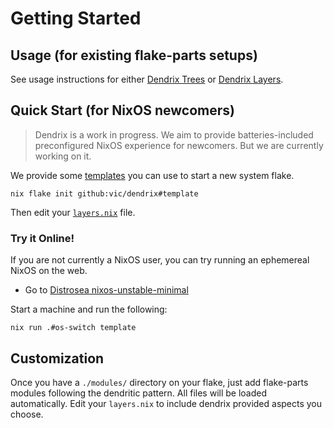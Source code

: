 # Getting Started

## Usage (for existing flake-parts setups)

See usage instructions for either [Dendrix Trees](Dendrix-Trees.html#using-community-import-trees) or [Dendrix Layers](Dendrix-Layers.html#using-existing-layers).

## Quick Start (for NixOS newcomers)

> Dendrix is a work in progress. We aim to provide batteries-included preconfigured NixOS experience for newcomers.
> But we are currently working on it.

We provide some [templates](https://github.com/vic/dendrix/tree/main/templates) you can
use to start a new system flake.

```
nix flake init github:vic/dendrix#template
```

Then edit your [`layers.nix`](https://github.com/vic/dendrix/tree/main/templates/default/modules/layers.nix) file.

### Try it Online!

If you are not currently a NixOS user, you can try
running an ephemereal NixOS on the web.

- Go to [Distrosea nixos-unstable-minimal](https://distrosea.com/start/nixos-unstable-minimal/)

Start a machine and run the following:

```shell
nix run .#os-switch template

```

## Customization

Once you have a `./modules/` directory on your flake, just add flake-parts modules following the dendritic pattern.
All files will be loaded automatically. Edit your `layers.nix` to include dendrix provided aspects you choose.
